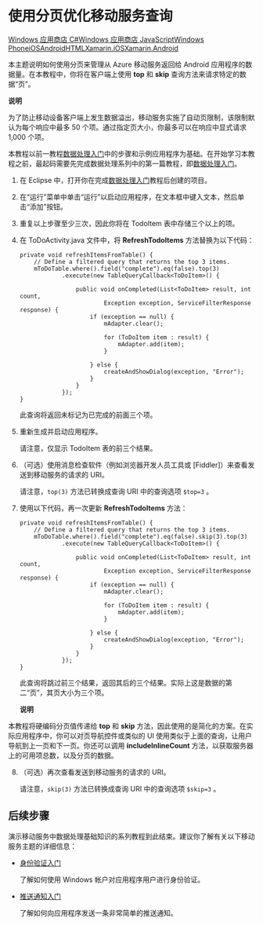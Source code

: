 <properties linkid="develop-mobile-tutorials-add-paging-to-data-android" urlDisplayName="Add paging to data" pageTitle="Add paging to data (Android) | Mobile Dev Center" metaKeywords="" description="Learn how to use paging to manage the amount of data returned to your Android app from Mobile Services." metaCanonical="" services="" documentationCenter="Mobile" title="Refine Mobile Services queries with paging" authors="ricksal" solutions="" manager="" editor="" />
<tags ms.service=""
    ms.date="12/17/2014"
    wacn.date="04/11/2015"
    />

# 使用分页优化移动服务查询

<div class="dev-center-tutorial-selector sublanding"> 
<a href="/en-us/develop/mobile/tutorials/add-paging-to-data-dotnet" title="Windows 应用商店 C#">Windows 应用商店 C#</a><a href="/en-us/develop/mobile/tutorials/add-paging-to-data-js" title="Windows 应用商店 JavaScript">Windows 应用商店 JavaScript</a><a href="/en-us/develop/mobile/tutorials/add-paging-to-data-wp8" title="Windows Phone">Windows Phone</a><a href="/en-us/develop/mobile/tutorials/add-paging-to-data-ios" title="iOS">iOS</a><a href="/en-us/develop/mobile/tutorials/add-paging-to-data-android" title="Android" class="current">Android</a><a href="/en-us/develop/mobile/tutorials/add-paging-to-data-html" title="HTML" class="current">HTML</a><a href="/en-us/develop/mobile/tutorials/add-paging-to-data-xamarin-ios" title="Xamarin.iOS">Xamarin.iOS</a><a href="/en-us/develop/mobile/tutorials/add-paging-to-data-xamarin-android" title="Xamarin.Android" class="current">Xamarin.Android</a></div>

本主题说明如何使用分页来管理从 Azure 移动服务返回给 Android 应用程序的数据量。在本教程中，你将在客户端上使用 **top** 和 **skip** 查询方法来请求特定的数据“页”。

<div class="dev-callout"><b>说明</b>
<p>为了防止移动设备客户端上发生数据溢出，移动服务实施了自动页限制，该限制默认为每个响应中最多 50 个项。通过指定页大小，你最多可以在响应中显式请求 1,000 个项。</p>
</div>

本教程以前一教程[数据处理入门][数据处理入门]中的步骤和示例应用程序为基础。在开始学习本教程之前，最起码需要先完成数据处理系列中的第一篇教程，即[数据处理入门][数据处理入门]。

1.  在 Eclipse 中，打开你在完成[数据处理入门][数据处理入门]教程后创建的项目。

2.  在“运行”菜单中单击“运行”以启动应用程序，在文本框中键入文本，然后单击“添加”按钮。

3.  重复以上步骤至少三次，因此你将在 TodoItem 表中存储三个以上的项。

4.  在 ToDoActivity.java 文件中，将 **RefreshTodoItems** 方法替换为以下代码：

        private void refreshItemsFromTable() {
            // Define a filtered query that returns the top 3 items.
            mToDoTable.where().field("complete").eq(false).top(3)
                    .execute(new TableQueryCallback<ToDoItem>() {

                        public void onCompleted(List<ToDoItem> result, int count,
                                Exception exception, ServiceFilterResponse response) {
                            if (exception == null) {
                                mAdapter.clear();

                                for (ToDoItem item : result) {
                                    mAdapter.add(item);
                                }

                            } else {
                                createAndShowDialog(exception, "Error");
                            }
                        }
                    });
        }

    此查询将返回未标记为已完成的前面三个项。

5.  重新生成并启动应用程序。

    请注意，仅显示 TodoItem 表的前三个结果。

6.  （可选）使用消息检查软件（例如浏览器开发人员工具或 [Fiddler]）来查看发送到移动服务的请求的 URI。

    请注意，`top(3)` 方法已转换成查询 URI 中的查询选项 `$top=3` 。

7.  使用以下代码，再一次更新 **RefreshTodoItems** 方法：

        private void refreshItemsFromTable() {
            // Define a filtered query that returns the top 3 items.
            mToDoTable.where().field("complete").eq(false).skip(3).top(3)
                    .execute(new TableQueryCallback<ToDoItem>() {

                        public void onCompleted(List<ToDoItem> result, int count,
                                Exception exception, ServiceFilterResponse response) {
                            if (exception == null) {
                                mAdapter.clear();

                                for (ToDoItem item : result) {
                                    mAdapter.add(item);
                                }

                            } else {
                                createAndShowDialog(exception, "Error");
                            }
                        }
                    });
        }

    此查询将跳过前三个结果，返回其后的三个结果。实际上这是数据的第二“页”，其页大小为三个项。

    <div class="dev-callout"><b>说明</b>
<p>本教程将硬编码分页值传递给 <strong>top</strong> 和 <strong>skip</strong> 方法，因此使用的是简化的方案。在实际应用程序中，你可以对页导航控件或类似的 UI 使用类似于上面的查询，让用户导航到上一页和下一页。你还可以调用 <strong>includeInlineCount</strong> 方法，以获取服务器上的可用项总数，以及分页的数据。</p>
</div>

8.  （可选）再次查看发送到移动服务的请求的 URI。

    请注意，`skip(3)` 方法已转换成查询 URI 中的查询选项 `$skip=3` 。

## <a name="next-steps"> </a> 后续步骤

演示移动服务中数据处理基础知识的系列教程到此结束。建议你了解有关以下移动服务主题的详细信息：

-   [身份验证入门][身份验证入门]

    了解如何使用 Windows 帐户对应用程序用户进行身份验证。

-   [推送通知入门][推送通知入门]

    了解如何向应用程序发送一条非常简单的推送通知。

<!-- Anchors. --> 
<!-- Images. --> 
<!-- URLs. -->

  [Windows 应用商店 C\#]: /en-us/develop/mobile/tutorials/add-paging-to-data-dotnet "Windows 应用商店 C#"
  [Windows 应用商店 JavaScript]: /en-us/develop/mobile/tutorials/add-paging-to-data-js "Windows 应用商店 JavaScript"
  [Windows Phone]: /en-us/develop/mobile/tutorials/add-paging-to-data-wp8 "Windows Phone"
  [iOS]: /en-us/develop/mobile/tutorials/add-paging-to-data-ios "iOS"
  [Android]: /en-us/develop/mobile/tutorials/add-paging-to-data-android "Android"
  [HTML]: /en-us/develop/mobile/tutorials/add-paging-to-data-html "HTML"
  [Xamarin.iOS]: /en-us/develop/mobile/tutorials/add-paging-to-data-xamarin-ios "Xamarin.iOS"
  [Xamarin.Android]: /en-us/develop/mobile/tutorials/add-paging-to-data-xamarin-android "Xamarin.Android"
  [数据处理入门]: /zh-cn/develop/mobile/tutorials/get-started-with-data-android
  [身份验证入门]: /zh-cn/develop/mobile/tutorials/get-started-with-users-android
  [推送通知入门]: /zh-cn/develop/mobile/tutorials/get-started-with-push-android

